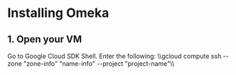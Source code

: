 # Installing Omeka

## 1. Open your VM

Go to Google Cloud SDK Shell. Enter the following:
\\\gcloud compute ssh --zone "zone-info" "name-info" --project "project-name"\\\
